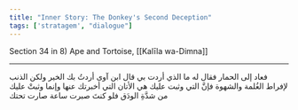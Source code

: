 ```yaml
---
title: "Inner Story: The Donkey's Second Deception"
tags: ['stratagem', "dialogue"]
---
```


 Section 34 in 8) Ape and Tortoise, [[Kalīla wa-Dimna]]

---
فعاد إلى الحمار فقال له ما الذي أردت بي قال ابن آوى أردتُ بك الخير ولكن الذنب لإفراط الغُلمة والشهوة فإنَّ التي وثبت عليك هي الأتان التي أخبرتك عنها وإنما وثبتْ عليك من شدَّةِ الودَق فلو كنتَ صبرت ساعة صارت تحتك
